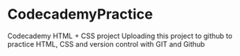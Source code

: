 # CodecademyPractice
Codecademy HTML + CSS project
Uploading this project to github to practice HTML, CSS and version control with GIT and Github
